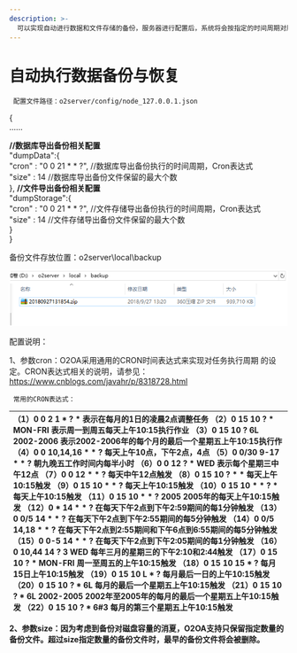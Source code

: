 ```yaml
---
description: >-
  可以实现自动进行数据和文件存储的备份，服务器进行配置后，系统将会按指定的时间周期对服务器中的数据以及文件进行备份，有效地避免服务器使用中的数据误操作带来的数据丢失。
---
```


# 自动执行数据备份与恢复

```text
 配置文件路径：o2server/config/node_127.0.0.1.json
```

{  
  ......

   **//数据库导出备份相关配置**  
   "dumpData":{                                             
     "cron" : "0 0 21 \* \* ?",                            //数据库导出备份执行的时间周期，Cron表达式  
     "size" : 14                                              //数据库导出备份文件保留的最大个数  
   },   **//文件导出备份相关配置**  
   "dumpStorage":{                                       
     "cron" : "0 0 21 \* \* ?",                            //文件存储导出备份执行的时间周期，Cron表达式  
     "size" : 14                                              //文件存储导出备份文件保留的最大个数  
   }  
 }

备份文件存放位置：o2server\local\backup

![](../../.gitbook/assets/image%20%28151%29.png)

配置说明：

1、参数cron：O2OA采用通用的CRON时间表达式来实现对任务执行周期 的设定。CRON表达式相关的说明，请参见：https://www.cnblogs.com/javahr/p/8318728.html

     常用的CRON表达式：     

| （1）0 0 2 1 \* ? \*   表示在每月的1日的凌晨2点调整任务  （2）0 15 10 ? \* MON-FRI   表示周一到周五每天上午10:15执行作业  （3）0 15 10 ? 6L 2002-2006   表示2002-2006年的每个月的最后一个星期五上午10:15执行作  （4）0 0 10,14,16 \* \* ?   每天上午10点，下午2点，4点   （5）0 0/30 9-17 \* \* ?   朝九晚五工作时间内每半小时   （6）0 0 12 ? \* WED    表示每个星期三中午12点   （7）0 0 12 \* \* ?   每天中午12点触发   （8）0 15 10 ? \* \*    每天上午10:15触发   （9）0 15 10 \* \* ?     每天上午10:15触发   （10）0 15 10 \* \* ? \*    每天上午10:15触发   （11）0 15 10 \* \* ? 2005    2005年的每天上午10:15触发   （12）0 \* 14 \* \* ?     在每天下午2点到下午2:59期间的每1分钟触发   （13）0 0/5 14 \* \* ?    在每天下午2点到下午2:55期间的每5分钟触发   （14）0 0/5 14,18 \* \* ?     在每天下午2点到2:55期间和下午6点到6:55期间的每5分钟触发   （15）0 0-5 14 \* \* ?    在每天下午2点到下午2:05期间的每1分钟触发   （16）0 10,44 14 ? 3 WED    每年三月的星期三的下午2:10和2:44触发   （17）0 15 10 ? \* MON-FRI    周一至周五的上午10:15触发   （18）0 15 10 15 \* ?    每月15日上午10:15触发   （19）0 15 10 L \* ?    每月最后一日的上午10:15触发   （20）0 15 10 ? \* 6L    每月的最后一个星期五上午10:15触发   （21）0 15 10 ? \* 6L 2002-2005   2002年至2005年的每月的最后一个星期五上午10:15触发   （22）0 15 10 ? \* 6\#3   每月的第三个星期五上午10:15触发 |
| :--- |


**2、参数size：因为考虑到备份对磁盘容量的消夏，O2OA支持只保留指定数量的备份文件。超过size指定数量的备份文件时，最早的备份文件将会被删除。**


